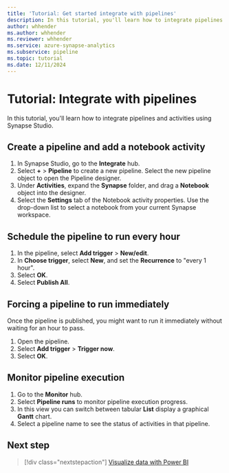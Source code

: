 ```yaml
---
title: 'Tutorial: Get started integrate with pipelines' 
description: In this tutorial, you'll learn how to integrate pipelines and activities using Synapse Studio.
author: whhender
ms.author: whhender
ms.reviewer: whhender
ms.service: azure-synapse-analytics
ms.subservice: pipeline
ms.topic: tutorial
ms.date: 12/11/2024
---
```


# Tutorial: Integrate with pipelines

In this tutorial, you'll learn how to integrate pipelines and activities using Synapse Studio. 

## Create a pipeline and add a notebook activity

1. In Synapse Studio, go to the **Integrate** hub.
1. Select **+** > **Pipeline** to create a new pipeline. Select the new pipeline object to open the Pipeline designer.
1. Under **Activities**, expand the **Synapse** folder, and drag a **Notebook** object into the designer.
1. Select the **Settings** tab of the Notebook activity properties. Use the drop-down list to select a notebook from your current Synapse workspace.

## Schedule the pipeline to run every hour

1. In the pipeline, select **Add trigger** > **New/edit**.
1. In **Choose trigger**, select **New**, and set the **Recurrence** to "every 1 hour".
1. Select **OK**.
1. Select **Publish All**.

## Forcing a pipeline to run immediately

Once the pipeline is published, you might want to run it immediately without waiting for an hour to pass.

1. Open the pipeline.
1. Select **Add trigger** > **Trigger now**.
1. Select **OK**.

## Monitor pipeline execution

1. Go to the **Monitor** hub.
1. Select **Pipeline runs** to monitor pipeline execution progress.
1. In this view you can switch between tabular **List** display a graphical **Gantt** chart.
1. Select a pipeline name to see the status of activities in that pipeline.

## Next step

> [!div class="nextstepaction"]
> [Visualize data with Power BI](get-started-visualize-power-bi.md)
